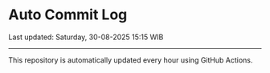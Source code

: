 # Auto Commit Log

Last updated: Saturday, 30-08-2025 15:15 WIB

---

This repository is automatically updated every hour using GitHub Actions.
